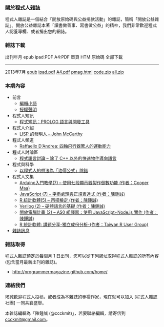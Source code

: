 ### 關於程式人雜誌
程式人雜誌是一個結合「開放原始碼與公益捐款活動」的雜誌，簡稱「開放公益雜誌」。開放公益雜誌本著「讀書做善事、寫書做公益」的精神，我們非常歡迎程式人認養專欄、或者捐出您的網誌。

### 雜誌下載

出刊年月       epub           ipad:PDF      A4:PDF     單頁 HTM     原始碼      全部下載
------------   ----------     -----------   --------   -----------  ----------  -------------
2013年7月      [epub]         [ipad.pdf]    [A4.pdf]   [pmag.html]  [code.zip]  [all.zip]

### 本期內容
* 前言
    * [編輯小語](editor.html)
    * [授權聲明](license.html)
* 程式人短訊
    * [程式短訊：PROLOG 語言與開發工具](message1.html)
* 程式人介紹
    * [LISP 的發明人 – John McCarthy](people1.html)
* 程式人頻道
    * [Raffaello D'Andrea: 四軸飛行器驚人的運動能力](video1.html)
* 程式人討論區
    * [程式語言討論 – 除了 C++ 以外的快速物件導向語言](discuss1.html)
* 程式與科學
    * [以程式人的想法為「油價公式」除錯](science1.html)
* 程式人文集
    * [Arduino入門教學(7) – 使用七段顯示器製作倒數功能 (作者：Cooper Maa)](article1.html)
    * [JavaScript (7) – 字串處理與正規表達式 (作者：陳鍾誠)](article2.html)
    * [R 統計軟體(5) – 再探檢定 (作者：陳鍾誠)](article3.html)
    * [Verilog (2) – 硬體語言的基礎 (作者：陳鍾誠)](article4.html)
    * [開放電腦計畫 (2) – AS0 組譯器：使用 JavaScript+Node.js 實作 (作者：陳鍾誠)](article5.html)
    * [R 統計軟體: 講題分享-獨立成份分析-(作者：Taiwan R User Group)](article6.html)
* [雜誌訊息](info.html)
    
### 雜誌取得

程式人雜誌預定於每個月 1 日出刊，您可以從下列網址取得程式人雜誌的所有內容 (包含當月最新出刊的雜誌)。

* <http://programmermagazine.github.com/home/>

### 連絡我們

竭誠歡迎程式人投稿，或者成為本雜誌的專欄作家，現在就可以加入 [程式人雜誌社團] 一同共襄盛舉。

本雜誌編輯為「陳鍾誠 (@ccckmit)」，若要聯絡編輯，請寄信到 <ccckmit@gmail.com>。

[epub]: ../book/A4.epub
[ipad.pdf]: ../book/ipad.pdf
[A4.pdf]: ../book/A4.pdf
[code.zip]: ../code.zip
[pmag.html]: ../book/pmag.html
[all.zip]: ../archive/master.zip

